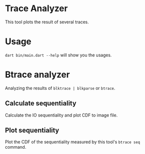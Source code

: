 # Trace Analyzer

This tool plots the result of several traces. 

# Usage

`dart bin/main.dart --help` will show you the usages. 

# Btrace analyzer

Analyzing the results of `blktrace | blkparse` or `btrace`.

## Calculate sequentiality

Calculate the IO sequentiality and plot CDF to image file.

## Plot sequentiality

Plot the CDF of the sequentiality measured by this tool's `btrace seq` command.
